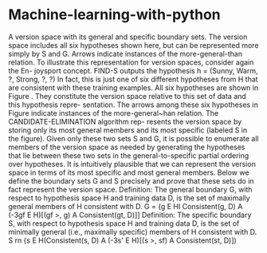 # Machine-learning-with-python
A version space with its general and specific boundary sets. The version space includes all six hypotheses shown here, but can be represented more simply by S and G. Arrows indicate instances of the more-general-than relation. To illustrate this representation for version spaces, consider again the En- joysport concept. FIND-S outputs the hypothesis h = (Sunny, Warm, ?, Strong, ?, ?) In fact, this is just one of six different hypotheses from H that are consistent with these training examples. All six hypotheses are shown in Figure . They constitute the version space relative to this set of data and this hypothesis repre- sentation. The arrows among these six hypotheses in Figure indicate instances of the more-general~han relation. The CANDIDATE-ELIMINATION algorithm rep- resents the version space by storing only its most general members and its most specific (labeled S in the figure). Given only these two sets S and G, it is possible to enumerate all members of the version space as needed by generating the hypotheses that lie between these two sets in the general-to-specific partial ordering over hypotheses. It is intuitively plausible that we can represent the version space in terms of its most specific and most general members. Below we define the boundary sets G and S precisely and prove that these sets do in fact represent the version space. Definition: The general boundary G, with respect to hypothesis space H and training data D, is the set of maximally general members of H consistent with D. G = {g E HI Consistent(g, D) A (-3gf E H)[(gf >, g) A Consistent(gt, D)]] Definition: The specific boundary S, with respect to hypothesis space H and training data D, is the set of minimally general (i.e., maximally specific) members of H consistent with D. S rn {s E H(Consistent(s, D) A (-3s' E H)[(s >, sf) A Consistent(st, D)])
